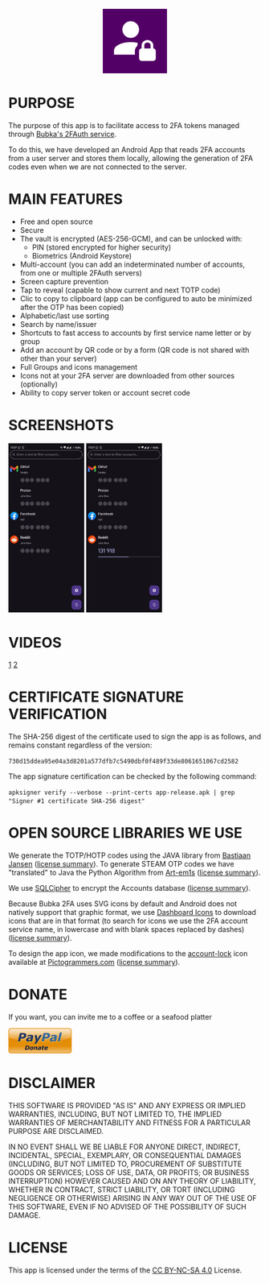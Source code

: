 <P ALIGN="CENTER"><IMG WIDTH="128" SRC="app/src/main/ic_launcher.png"></P>

# PURPOSE

The purpose of this app is to facilitate access to 2FA tokens managed through <A HREF="https://github.com/Bubka/2FAuth">Bubka's 2FAuth service</A>.

To do this, we have developed an Android App that reads 2FA accounts from a user server and stores them locally, allowing the generation of 2FA codes even when we are not connected to the server.

# MAIN FEATURES

- Free and open source
- Secure
- The vault is encrypted (AES-256-GCM), and can be unlocked with:
  * PIN (stored encrypted for higher security)
  * Biometrics (Android Keystore)
- Multi-account (you can add an indeterminated number of accounts, from one or multiple 2FAuth servers)
- Screen capture prevention
- Tap to reveal (capable to show current and next TOTP code)
- Clic to copy to clipboard (app can be configured to auto be minimized after the OTP has been copied)
- Alphabetic/last use sorting
- Search by name/issuer
- Shortcuts to fast access to accounts by first service name letter or by group
- Add an account by QR code or by a form (QR code is not shared with other than your server)
- Full Groups and icons management
- Icons not at your 2FA server are downloaded from other sources (optionally)
- Ability to copy server token or account secret code

# SCREENSHOTS

<IMG WIDTH="30%" SRC="assets/Screenshots/1.jpg"> <IMG WIDTH="30%" SRC="assets/Screenshots/2.jpg">

# VIDEOS

[1](assets/Videos/1.mp4) [2](assets/Videos/2.mp4)

# CERTIFICATE SIGNATURE VERIFICATION

The SHA-256 digest of the certificate used to sign the app is as follows, and remains constant regardless of the version:

`730d15ddea95e04a3d8201a577dfb7c5490dbf0f489f33de8061651067cd2582`

The app signature certification can be checked by the following command:

`apksigner verify --verbose --print-certs app-release.apk | grep "Signer #1 certificate SHA-256 digest"`

# OPEN SOURCE LIBRARIES WE USE

We generate the TOTP/HOTP codes using the JAVA library from <A HREF="https://github.com/BastiaanJansen/otp-java">Bastiaan Jansen</A> (<A HREF="https://github.com/BastiaanJansen/otp-java/blob/main/LICENSE">license summary</A>).
To generate STEAM OTP codes we have "translated" to Java the Python Algorithm from <A HREF="https://github.com/Art-em1s/Steam-OTP">Art-em1s</A> (<A HREF="https://github.com/Art-em1s/Steam-OTP/blob/master/LICENSE.md">license summary</A>).

We use <A HREF="https://github.com/sqlcipher/sqlcipher-android">SQLCipher</A> to encrypt the Accounts database (<A HREF="https://github.com/sqlcipher/sqlcipher/blob/master/LICENSE.md">license summary</A>).

Because Bubka 2FA uses SVG icons by default and Android does not natively support that graphic format, we use <A HREF="https://github.com/homarr-labs/dashboard-icons">Dashboard Icons</A> to download icons that are in that format (to search for icons we use the 2FA account service name, in lowercase and with blank spaces replaced by dashes) (<A HREF="https://github.com/homarr-labs/dashboard-icons/blob/main/LICENSE">license summary</A>).

To design the app icon, we made modifications to the <A HREF="https://pictogrammers.com/library/mdi/icon/account-lock/">account-lock</A> icon available at <A HREF="https://pictogrammers.com">Pictogrammers.com</A> (<A HREF="https://pictogrammers.com/docs/general/license">license summary</A>).

# DONATE

If you want, you can invite me to a coffee or a seafood platter

<A HREF="https://www.paypal.com/donate/?hosted_button_id=L46URT58CQNDJ"><IMG SRC="assets/paypal.png"></A>

# DISCLAIMER

THIS SOFTWARE IS PROVIDED "AS IS" AND ANY EXPRESS OR IMPLIED WARRANTIES, INCLUDING, BUT NOT LIMITED TO, THE IMPLIED WARRANTIES OF MERCHANTABILITY AND FITNESS FOR A PARTICULAR PURPOSE ARE DISCLAIMED.

IN NO EVENT SHALL WE BE LIABLE FOR ANYONE DIRECT, INDIRECT, INCIDENTAL, SPECIAL, EXEMPLARY, OR CONSEQUENTIAL DAMAGES (INCLUDING, BUT NOT LIMITED TO, PROCUREMENT OF SUBSTITUTE GOODS OR SERVICES; LOSS OF USE, DATA, OR PROFITS; OR BUSINESS INTERRUPTION) HOWEVER CAUSED AND ON ANY THEORY OF LIABILITY, WHETHER IN CONTRACT, STRICT LIABILITY, OR TORT (INCLUDING NEGLIGENCE OR OTHERWISE) ARISING IN ANY WAY OUT OF THE USE OF THIS SOFTWARE, EVEN IF NO ADVISED OF THE POSSIBILITY OF SUCH DAMAGE.

# LICENSE

This app is licensed under the terms of the <A HREF="https://creativecommons.org/licenses/by-nc-sa/4.0/deed.en">CC BY-NC-SA 4.0</A> License.




